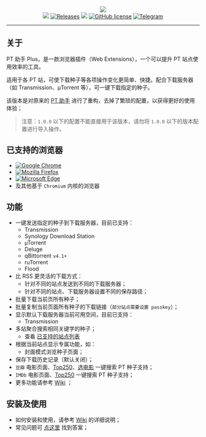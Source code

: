 <p align="center">
<img src="https://github.com/ronggang/PT-Plugin-Plus/raw/master/public/assets/icon-128.png"><br/>
<a href="https://github.com/ronggang/PT-Plugin-Plus/releases/latest" title="GitHub Releases"><img src="https://img.shields.io/github/release/ronggang/PT-Plugin-Plus.svg?label=Latest%20Release"></a>
<a href="https://github.com/ronggang/PT-Plugin-Plus/releases" title="GitHub All Releases"><img alt="Releases" src="https://img.shields.io/github/downloads/ronggang/PT-Plugin-Plus/total.svg?label=Downloads"></a>
<img src="https://img.shields.io/badge/Used-TypeScript%20Vue-blue.svg">
<a href="https://github.com/ronggang/PT-Plugin-Plus/LICENSE" title="GitHub license"><img src="https://img.shields.io/github/license/ronggang/PT-Plugin-Plus.svg?label=License" alt="GitHub license"/></a>
<a href="https://t.me/joinchat/NZ9NCxPKXyby8f35rn_QTw"><img src="https://img.shields.io/badge/Telegram-Chat-blue.svg?logo=telegram" alt="Telegram"/></a>
</p>

---

## 关于

PT 助手 Plus，是一款浏览器插件（Web Extensions），一个可以提升 PT 站点使用效率的工具。

适用于各 PT 站，可使下载种子等各项操作变化更简单、快捷。配合下载服务器（如 Transmission、µTorrent 等），可一键下载指定的种子。

该版本是对原来的 [PT 助手](https://github.com/ronggang/PT-Plugin) 进行了重构，去掉了繁琐的配置，以获得更好的使用体验；

> 注意：`1.0.0` 以下的配置不能直接用于该版本，请勿将 `1.0.0` 以下的版本配置进行导入操作。

## 已支持的浏览器
- <a href="https://chrome.google.com/webstore/detail/abkdiiddckphbigmakaojlnmakpllenb" title="已在 Chrome Web Store 市场上发布的版本">![Google Chrome](https://img.shields.io/chrome-web-store/v/abkdiiddckphbigmakaojlnmakpllenb.svg?label=Google%20Chrome)</a>
- <a href="https://addons.mozilla.org/zh-CN/firefox/addon/pt-plugin-plus/" title="已在 Mozilla Add-on 上发布的版本">![Mozilla Firefox](https://img.shields.io/amo/v/pt-plugin-plus.svg?label=Mozilla%20Firefox)</a>
- <a href="https://microsoftedge.microsoft.com/addons/detail/ekhingnlcjebipkdcgkkheigmljefepn" title="已在 Microsoft Edge 上发布的版本">![Microsoft Edge](https://img.shields.io/badge/dynamic/json?label=Edge%20Addons&prefix=v&query=%24.version&url=https%3A%2F%2Fmicrosoftedge.microsoft.com%2FAddons%2Fgetproductdetailsbycrxid%2Fekhingnlcjebipkdcgkkheigmljefepn)</a>
- 及其他基于 `Chromium` 内核的浏览器

## 功能

- 一键发送指定的种子到下载服务器，目前已支持：
  - Transmission
  - Synology Download Station
  - µTorrent
  - Deluge
  - qBittorrent `v4.1+`
  - ruTorrent
  - Flood
- 比 RSS 更灵活的下载方式：
  - 针对不同的站点发送到不同的下载服务器；
  - 针对不同的站点、下载服务器设置不同的保存路径；
- 批量下载当前页所有种子；
- 批量复制当前页面所有种子的下载链接（`部分站点需要设置 passkey`）；
- 显示默认下载服务器当前可用空间，目前已支持：
  - Transmission
- 多站聚合搜索相同关键字的种子；
  - 查看 [已支持的站点列表](https://github.com/ronggang/PT-Plugin-Plus/wiki/supported-sites)
- 根据当前站点显示专属功能，如：
  - 封面模式浏览种子页面；
- 保存下载历史记录（默认关闭）；
- `豆瓣` 电影页面、[Top250](https://movie.douban.com/top250)、[选电影](https://movie.douban.com/explore) 一键搜索 PT 种子支持；
- `IMDb` 电影页面、[Top250](https://www.imdb.com/chart/top?ref_=nv_mv_250) 一键搜索 PT 种子支持；
- 更多功能请参考 [Wiki](https://github.com/ronggang/PT-Plugin-Plus/wiki) ；

## 安装及使用

- 如何安装和使用，请参考 [Wiki](https://github.com/ronggang/PT-Plugin-Plus/wiki) 的详细说明；
- 常见问题可 [点这里](https://github.com/ronggang/PT-Plugin-Plus/wiki/frequently-asked-questions) 找到答案；
